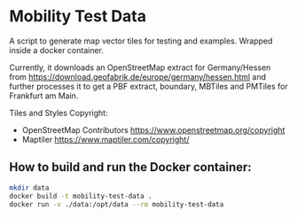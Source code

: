 # Mobility Test Data

A script to generate map vector tiles for testing and examples. Wrapped inside a
docker container.

Currently, it downloads an OpenStreetMap extract for Germany/Hessen from
https://download.geofabrik.de/europe/germany/hessen.html and further processes
it to get a PBF extract, boundary, MBTiles and PMTiles for Frankfurt am Main.

Tiles and Styles Copyright:
- OpenStreetMap Contributors https://www.openstreetmap.org/copyright
- Maptiler https://www.maptiler.com/copyright/


## How to build and run the Docker container:

```bash
mkdir data
docker build -t mobility-test-data .
docker run -v ./data:/opt/data --rm mobility-test-data
```

